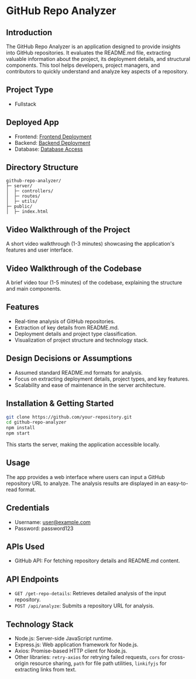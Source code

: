 # GitHub Repo Analyzer

## Introduction
The GitHub Repo Analyzer is an application designed to provide insights into GitHub repositories. It evaluates the README.md file, extracting valuable information about the project, its deployment details, and structural components. This tool helps developers, project managers, and contributors to quickly understand and analyze key aspects of a repository.

## Project Type
- Fullstack

## Deployed App
- Frontend: [Frontend Deployment](https://tiny-plum-crow-cuff.cyclic.app/)
- Backend: [Backend Deployment](https://nice-outfit-tuna.cyclic.app/users/register)
- Database: [Database Access](https://deployed-site.whatever)

## Directory Structure
```
github-repo-analyzer/
├─ server/
│  ├─ controllers/
│  ├─ routes/
│  ├─ utils/
├─ public/
│  ├─ index.html
```

## Video Walkthrough of the Project
A short video walkthrough (1-3 minutes) showcasing the application's features and user interface.

## Video Walkthrough of the Codebase
A brief video tour (1-5 minutes) of the codebase, explaining the structure and main components.

## Features
- Real-time analysis of GitHub repositories.
- Extraction of key details from README.md.
- Deployment details and project type classification.
- Visualization of project structure and technology stack.

## Design Decisions or Assumptions
- Assumed standard README.md formats for analysis.
- Focus on extracting deployment details, project types, and key features.
- Scalability and ease of maintenance in the server architecture.

## Installation & Getting Started
```bash
git clone https://github.com/your-repository.git
cd github-repo-analyzer
npm install
npm start
```
This starts the server, making the application accessible locally.

## Usage
The app provides a web interface where users can input a GitHub repository URL to analyze. The analysis results are displayed in an easy-to-read format.

## Credentials
- Username: user@example.com
- Password: password123

## APIs Used
- GitHub API: For fetching repository details and README.md content.

## API Endpoints
- `GET /get-repo-details`: Retrieves detailed analysis of the input repository.
- `POST /api/analyze`: Submits a repository URL for analysis.

## Technology Stack
- Node.js: Server-side JavaScript runtime.
- Express.js: Web application framework for Node.js.
- Axios: Promise-based HTTP client for Node.js.
- Other libraries: `retry-axios` for retrying failed requests, `cors` for cross-origin resource sharing, `path` for file path utilities, `linkifyjs` for extracting links from text.